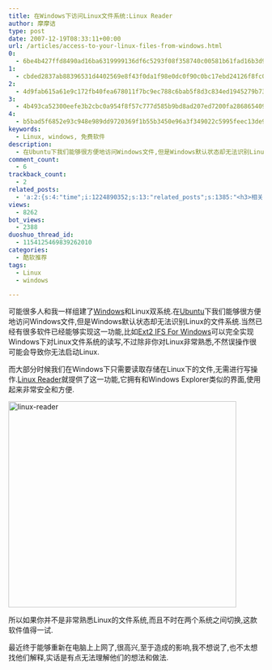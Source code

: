 ```yaml
---
title: 在Windows下访问Linux文件系统:Linux Reader
author: 摩摩诘
type: post
date: 2007-12-19T08:33:11+00:00
url: /articles/access-to-your-linux-files-from-windows.html
0:
  - 6be4b427ffd8490ad16ba6319999136df6c5293f08f358740c00581b61fad16b3d901211422147dbcf5004f5e59df425
1:
  - cbded2837ab88396531d4402569e8f43f0da1f98e0dc0f90c0bc17ebd24126f8fc0d909e7e3eb70e8e340a5bed9b0558
2:
  - 4d9fab615a61e9c172fb40fea678011f7bc9ec788c6bab5f8d3c834ed1945279b73e4b24de82c930f4e4babfaa6a8842
3:
  - 4b493ca52300eefe3b2cbc0a954f8f57c777d585b9bd8ad207ed7200fa286865409c3143281b3560615ddc099b762d84
4:
  - b5bad5f6852e93c948e989dd9720369f1b55b3450e96a3f349022c5995feec13de9c9bfdc956069bc160e00fc9bcb075
keywords:
  - Linux, windows, 免费软件
description:
  - 在Ubuntu下我们能够很方便地访问Windows文件,但是Windows默认状态却无法识别Linux的文件系统.大部分时候我们在Windows下只需要读取存储在Linux下的文件,无需进行写操作.Linux Reader就提供了这一功能,它拥有和Windows Explorer类似的界面,使用起来非常安全和方便.
comment_count:
  - 6
trackback_count:
  - 2
related_posts:
  - 'a:2:{s:4:"time";i:1224890352;s:13:"related_posts";s:1385:"<h3>相关日志</h3><ul class="related_post"><li><a href="http://www.digglife.cn/articles/free-clipboard-manager-clipx.html" title="小巧的Windows剪切板管理器:ClipX">小巧的Windows剪切板管理器:ClipX</a></li><li><a href="http://www.digglife.cn/articles/registry-searcher-editor-regscanner.html" title="免费好用的Windows注册表搜索编辑工具RegScanner">免费好用的Windows注册表搜索编辑工具RegScanner</a></li><li><a href="http://www.digglife.cn/articles/7-free-anti-virus-softwares.html" title="7款不错的免费Windows杀毒软件">7款不错的免费Windows杀毒软件</a></li><li><a href="http://www.digglife.cn/articles/windows-linux-file-system.html" title="4款免费软件让你在Windows下访问Linux文件系统">4款免费软件让你在Windows下访问Linux文件系统</a></li><li><a href="http://www.digglife.cn/articles/faster-copy-windows.html" title="加快Windows下的文件复制速度:TeraCopy">加快Windows下的文件复制速度:TeraCopy</a></li><li><a href="http://www.digglife.cn/articles/ppc-freeware-download.html" title="PPC,Windows Mobile手机免费软件下载网站:PPC Freeware">PPC,Windows Mobile手机免费软件下载网站:PPC Freeware</a></li><li><a href="http://www.digglife.cn/articles/task-killer.html" title="Task Killer:快速结束Windows进程">Task Killer:快速结束Windows进程</a></li></ul>";}'
views:
  - 8262
bot_views:
  - 2388
duoshuo_thread_id:
  - 1154125469839262010
categories:
  - 酷软推荐
tags:
  - Linux
  - windows

---
```

可能很多人和我一样组建了<a href="https://www.digglife.net/articles/category/windows-tricks/" title="Windows技巧" target="_blank">Windows</a>和Linux双系统.在<a href="https://www.digglife.net/articles/category/about_ubuntu/" title="Ubuntu技巧" target="_blank">Ubuntu</a>下我们能够很方便地访问Windows文件,但是Windows默认状态却无法识别Linux的文件系统.当然已经有很多软件已经能够实现这一功能,比如<a href="http://www.fs-driver.org/index.html" title="Ext2 IFS For Windows" target="_blank">Ext2 IFS For Windows</a>可以完全实现Windows下对Linux文件系统的读写,不过除非你对Linux非常熟悉,不然误操作很可能会导致你无法启动Linux.

<!--more-->

而大部分时候我们在Windows下只需要读取存储在Linux下的文件,无需进行写操作.<a href="http://www.diskinternals.com/linux-reader/" title="Linux Reader" target="_blank">Linux Reader</a>就提供了这一功能,它拥有和Windows Explorer类似的界面,使用起来非常安全和方便.

[<img src="http://digglife.qiniudn.com/wp-content/uploads/3/379/2007/12/linux-reader-thumb.png" alt="linux-reader" border="0" height="406" width="450" />][1]

所以如果你并不是非常熟悉Linux的文件系统,而且不时在两个系统之间切换,这款软件值得一试.

最近终于能够重新在电脑上上网了,很高兴,至于造成的影响,我不想说了,也不太想找他们解释,实话是有点无法理解他们的想法和做法.

 [1]: https://www.digglife.net/wp-content/uploads/3/379/2007/12/linux-reader.png